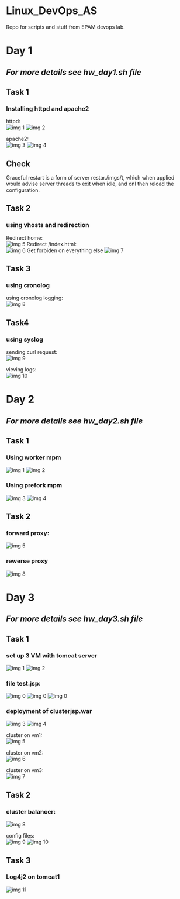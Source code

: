 # Linux_DevOps_AS
Repo for scripts and stuff from EPAM devops lab.

# Day 1
## *For more details see hw_day1.sh file*

## Task 1 
### Installing httpd and apache2
httpd:  
![img 1](./imgs/httpd_s.png)
![img 2](./imgs/httpd.png)

apache2:  
![img 3](./imgs/apachectl_s.png)
![img 4](./imgs/apache2.png)

## Check
Graceful restart is a form of server restar./imgs/t, which when applied would advise server threads to exit when idle, and onl then reload the configuration.

## Task 2
### using vhosts and redirection

Redirect home:  
![img 5](./imgs/redirect_1.png)
Redirect /index.html:  
![img 6](./imgs/redirect_2.png)
Get forbiden on everything else
![img 7](./imgs/redirect_3.png)

## Task 3
### using cronolog
using cronolog logging:  
![img 8](./imgs/cronolog.png)

## Task4
### using syslog
sending curl request:  
![img 9](./imgs/curl.png)

vieving logs:  
![img 10](./imgs/syslog_files.png)


# Day 2
## *For more details see hw_day2.sh file*

## Task 1 
### Using worker mpm 
![img 1](./imgs2/ab_worker.png)
![img 2](./imgs2/worker.png)

### Using prefork mpm 
![img 3](./imgs2/ab_prefork.png)
![img 4](./imgs2/prefork.png)


## Task 2
### forward proxy:
![img 5](./imgs2/forward_proxy.png)

### rewerse proxy
![img 8](./imgs2/reverse_proxy.png)


# Day 3
## *For more details see hw_day3.sh file*

## Task 1 
### set up 3 VM with tomcat server
![img 1](./imgs3/tomcat.png)
![img 2](./imgs3/manager.png)

### file test.jsp:  
![img 0](./imgs3/test1.png)
![img 0](./imgs3/test2.png)
![img 0](./imgs3/test3.png)

### deployment of clusterjsp.war
![img 3](./imgs3/deploy2.png)
![img 4](./imgs3/deploy3.png)
  
cluster on vm1:  
![img 5](./imgs3/cluster1.png)

cluster on vm2:  
![img 6](./imgs3/cluster2.png)

cluster on vm3:  
![img 7](./imgs3/cluster3.png)

## Task 2
### cluster balancer:
![img 8](./imgs3/balancer.png)

config files:  
![img 9](./imgs3/vhosts.png)
![img 10](./imgs3/workers.png)


## Task 3
### Log4j2 on tomcat1
![img 11](./imgs3/logs.png)
